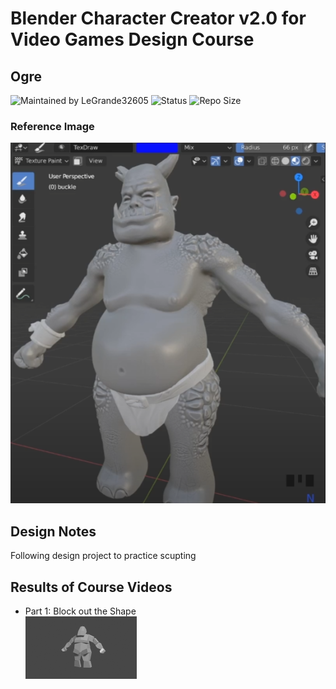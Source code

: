 # Blender Character Creator v2.0 for Video Games Design Course
## Ogre

![Maintained by LeGrande32605](https://img.shields.io/static/v1?label=Maintained%20by&message=LeGrande32605&color=blue)
![Status](https://img.shields.io/static/v1?label=Status&message=Work%20In%20Progress&color=yellow)
![Repo Size](https://img.shields.io/github/repo-size/legrande32605/https://github.com/legrande32605/GameDev-Blender-Character-Creator-Ogre)

### Reference Image
![Ogre](./Reference%20Images/Ogre.PNG)

## Design Notes
Following design project to practice scupting


## Results of Course Videos
- Part 1: Block out the Shape   
[![Ogre - Block out the Shape](./Renders/Thumb%20-%20Block%20Out.png)](./Renders/Block%20Out.png)